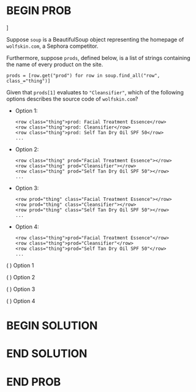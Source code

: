 # BEGIN PROB

\]

Suppose `soup` is a BeautifulSoup object representing the homepage of
`wolfskin.com`, a Sephora competitor.

Furthermore, suppose `prods`, defined below, is a list of strings
containing the name of every product on the site.

    prods = [row.get("prod") for row in soup.find_all("row", class_="thing")]

Given that `prods[1]` evaluates to `"Cleansifier"`, which of the
following options describes the source code of `wolfskin.com`?

-   Option 1:

        <row class="thing">prod: Facial Treatment Essence</row>
        <row class="thing">prod: Cleansifier</row>
        <row class="thing">prod: Self Tan Dry Oil SPF 50</row>
        ...

-   Option 2:

        <row class="thing" prod="Facial Treatment Essence"></row>
        <row class="thing" prod="Cleansifier"></row>
        <row class="thing" prod="Self Tan Dry Oil SPF 50"></row>
        ...

-   Option 3:

        <row prod="thing" class="Facial Treatment Essence"></row>
        <row prod="thing" class="Cleansifier"></row>
        <row prod="thing" class="Self Tan Dry Oil SPF 50"></row>
        ...

-   Option 4:

        <row class="thing">prod="Facial Treatment Essence"</row>
        <row class="thing">prod="Cleansifier"</row>
        <row class="thing">prod="Self Tan Dry Oil SPF 50"</row>
        ...

( ) Option 1

( ) Option 2

( ) Option 3

( ) Option 4

# BEGIN SOLUTION

# END SOLUTION

# END PROB